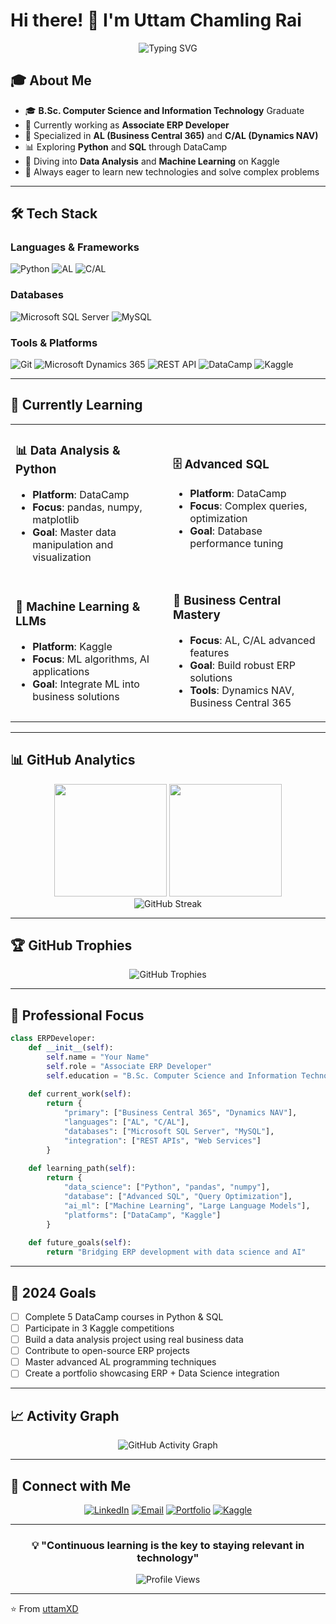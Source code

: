# Hi there! 👋 I'm Uttam Chamling Rai

<div align="center">
  <img src="https://readme-typing-svg.herokuapp.com/?lines=Associate+ERP+Developer;Data+Enthusiast;B.Sc.+CSIT+Graduate;Lifelong+Learner&font=Fira%20Code&center=true&width=380&height=50&duration=4000&pause=1000" alt="Typing SVG" />
</div>

## 🎓 About Me

- 🎓 **B.Sc. Computer Science and Information Technology** Graduate
- 💼 Currently working as **Associate ERP Developer**
- 🔧 Specialized in **AL (Business Central 365)** and **C/AL (Dynamics NAV)**
- 📊 Exploring **Python** and **SQL** through DataCamp
- 🤖 Diving into **Data Analysis** and **Machine Learning** on Kaggle
- 🚀 Always eager to learn new technologies and solve complex problems

---

## 🛠️ Tech Stack

### Languages & Frameworks
![Python](https://img.shields.io/badge/Python-3776AB?style=for-the-badge&logo=python&logoColor=white)
![AL](https://img.shields.io/badge/AL-0078D4?style=for-the-badge&logo=microsoft&logoColor=white)
![C/AL](https://img.shields.io/badge/C%2FAL-5C2D91?style=for-the-badge&logo=microsoft&logoColor=white)

### Databases
![Microsoft SQL Server](https://img.shields.io/badge/Microsoft%20SQL%20Server-CC2927?style=for-the-badge&logo=microsoft%20sql%20server&logoColor=white)
![MySQL](https://img.shields.io/badge/MySQL-4479A1?style=for-the-badge&logo=mysql&logoColor=white)

### Tools & Platforms
![Git](https://img.shields.io/badge/Git-F05032?style=for-the-badge&logo=git&logoColor=white)
![Microsoft Dynamics 365](https://img.shields.io/badge/Dynamics%20365-0078D4?style=for-the-badge&logo=microsoft&logoColor=white)
![REST API](https://img.shields.io/badge/REST-02569B?style=for-the-badge&logo=rest&logoColor=white)
![DataCamp](https://img.shields.io/badge/DataCamp-03EF62?style=for-the-badge&logo=datacamp&logoColor=white)
![Kaggle](https://img.shields.io/badge/Kaggle-20BEFF?style=for-the-badge&logo=kaggle&logoColor=white)

---

## 🌱 Currently Learning

<table>
<tr>
<td width="50%">

### 📊 Data Analysis & Python
- **Platform**: DataCamp
- **Focus**: pandas, numpy, matplotlib
- **Goal**: Master data manipulation and visualization

</td>
<td width="50%">

### 🗄️ Advanced SQL
- **Platform**: DataCamp  
- **Focus**: Complex queries, optimization
- **Goal**: Database performance tuning

</td>
</tr>
<tr>
<td width="50%">

### 🤖 Machine Learning & LLMs
- **Platform**: Kaggle
- **Focus**: ML algorithms, AI applications
- **Goal**: Integrate ML into business solutions

</td>
<td width="50%">

### 🏢 Business Central Mastery
- **Focus**: AL, C/AL advanced features
- **Goal**: Build robust ERP solutions
- **Tools**: Dynamics NAV, Business Central 365

</td>
</tr>
</table>

---

## 📊 GitHub Analytics

<div align="center">
  <img height="180em" src="https://github-readme-stats.vercel.app/api?username=uttamXD&show_icons=true&theme=dark&include_all_commits=true&count_private=true&hide_border=true&bg_color=0d1117&title_color=58a6ff&text_color=e6edf3&icon_color=79c0ff"/>
  <img height="180em" src="https://github-readme-stats.vercel.app/api/top-langs/?username=uttamXD&layout=compact&theme=dark&hide_border=true&bg_color=0d1117&title_color=58a6ff&text_color=e6edf3"/>
</div>

<div align="center">
  <img src="https://github-readme-streak-stats.herokuapp.com/?user=uttamXD&theme=dark&hide_border=true&background=0d1117&stroke=58a6ff&ring=58a6ff&fire=79c0ff&currStreakNum=e6edf3&sideNums=e6edf3&currStreakLabel=58a6ff&sideLabels=58a6ff&dates=7d8590" alt="GitHub Streak" />
</div>

---

## 🏆 GitHub Trophies
<div align="center">
  <img src="https://github-profile-trophy.vercel.app/?username=uttamXD&theme=darkhub&no-frame=true&no-bg=true&margin-w=4&row=1" alt="GitHub Trophies" />
</div>


---

## 💼 Professional Focus

```python
class ERPDeveloper:
    def __init__(self):
        self.name = "Your Name"
        self.role = "Associate ERP Developer"
        self.education = "B.Sc. Computer Science and Information Technology"
        
    def current_work(self):
        return {
            "primary": ["Business Central 365", "Dynamics NAV"],
            "languages": ["AL", "C/AL"],
            "databases": ["Microsoft SQL Server", "MySQL"],
            "integration": ["REST APIs", "Web Services"]
        }
    
    def learning_path(self):
        return {
            "data_science": ["Python", "pandas", "numpy"],
            "database": ["Advanced SQL", "Query Optimization"],
            "ai_ml": ["Machine Learning", "Large Language Models"],
            "platforms": ["DataCamp", "Kaggle"]
        }
    
    def future_goals(self):
        return "Bridging ERP development with data science and AI"
```

---

## 🎯 2024 Goals

- [ ] Complete 5 DataCamp courses in Python & SQL
- [ ] Participate in 3 Kaggle competitions
- [ ] Build a data analysis project using real business data
- [ ] Contribute to open-source ERP projects
- [ ] Master advanced AL programming techniques
- [ ] Create a portfolio showcasing ERP + Data Science integration

---

## 📈 Activity Graph
<div align="center">
  <img src="https://github-readme-activity-graph.vercel.app/graph?username=uttamXD&bg_color=0d1117&color=e6edf3&line=58a6ff&point=79c0ff&area=true&hide_border=true" alt="GitHub Activity Graph" />
</div>

---

## 🤝 Connect with Me

<div align="center">
  
[![LinkedIn](https://img.shields.io/badge/LinkedIn-0077B5?style=for-the-badge&logo=linkedin&logoColor=white)](https://www.linkedin.com/in/utttam-chamling-rai/)
[![Email](https://img.shields.io/badge/Email-D14836?style=for-the-badge&logo=gmail&logoColor=white)](mailto:raiuttam88.ur@gmail.com)
[![Portfolio](https://img.shields.io/badge/Portfolio-000000?style=for-the-badge&logo=About.me&logoColor=white)](https://yourportfolio.com)
[![Kaggle](https://img.shields.io/badge/Kaggle-20BEFF?style=for-the-badge&logo=kaggle&logoColor=white)](https://www.kaggle.com/uttamchamlingrai)

</div>

---

<div align="center">
  
### 💡 "Continuous learning is the key to staying relevant in technology"

![Profile Views](https://komarev.com/ghpvc/?username=uttamXD&color=58a6ff&style=flat-square&label=Profile+Views)

</div>

---

⭐ From [uttamXD](https://github.com/uttamXD)
